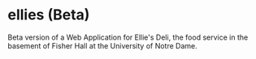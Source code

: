 # ellies (Beta)
Beta version of a Web Application for Ellie's Deli, the food service in the basement of Fisher Hall at the University of Notre Dame.

